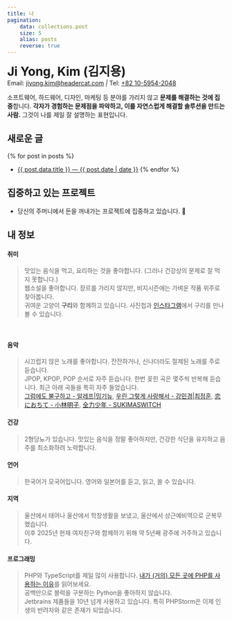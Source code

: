```yaml
---
title: 나
pagination:
    data: collections.post
    size: 5
    alias: posts
    reverse: true
---
```


<h1 style="margin: 0">Ji Yong, Kim (김지용)</h1>
<x-tokens>
    <span>Email: <a href="mailto:jiyong.kim@headercat.com">jiyong.kim@headercat.com</a></span>
    <i>|</i>
    <span>Tel: <a href="tel:+821059542048">+82 10-5954-2048</a></span>
</x-tokens>

소프트웨어, 하드웨어, 디자인, 마케팅 등 분야를 가리지 않고 **문제를 해결하는 것에 집중**합니다.
**각자가 경험하는 문제점을 파악하고, 이를 자연스럽게 해결할 솔루션을 만드는 사람.** 그것이 나를 제일 잘 설명하는 표현입니다.

## 새로운 글
{% for post in posts %}
* <a href="{{ post.url }}"> {{ post.data.title }} <time>— {{ post.date | date }}</time></a>
{% endfor %}

## 집중하고 있는 프로젝트
* 당신의 주머니에서 돈을 꺼내가는 프로젝트에 집중하고 있습니다. 🔫

## 내 정보

#### 취미
> 맛있는 음식을 먹고, 요리하는 것을 좋아합니다. (그러나 건강상의 문제로 잘 먹지 못합니다.)<br />
> 웹소설을 좋아합니다. 장르를 가리지 않지만, 비지시즌에는 가벼운 작품 위주로 찾아봅니다.<br />
> 귀여운 고양이 **구리**와 함께하고 있습니다. 사진첩과 <a href="https://instagram.com/headercatcat" target="_blank">인스타그램</a>에서 
> 구리를 만나볼 수 있습니다.

<x-image-slide>
  <img src="/assets/images/cats/IMG_1598.jpg" alt="" />
  <img src="/assets/images/cats/IMG_1800.jpg" alt="" />
  <img src="/assets/images/cats/IMG_1806.jpg" alt="" />
  <img src="/assets/images/cats/IMG_1894.jpg" alt="" />
  <img src="/assets/images/cats/IMG_1925.jpg" alt="" />
</x-image-slide>

#### 음악
> 시끄럽지 않은 노래를 좋아합니다. 잔잔하거나, 신나더라도 절제된 노래를 주로 듣습니다.<br />
> JPOP, KPOP, POP 순서로 자주 듣습니다. 한번 꽂힌 곡은 몇주씩 반복해 듣습니다. 최근 아래 곡들을 특히 자주 들었습니다.<br />
> <a href="https://www.youtube.com/watch?v=ejY-UN7Qhp4" target="_blank">그럼에도 불구하고 - 알레프|밍기뉴</a>,
> <a href="https://www.youtube.com/watch?v=HHLL9qiE2L4" target="_blank">우린 그렇게 사랑해서 - 강민경|최정훈</a>,
> <a href="https://www.youtube.com/watch?v=_cbDDe-_NmQ" target="_blank">恋におちて - 小林明子</a>,
> <a href="https://www.youtube.com/watch?v=IvDTkTKi5pA" target="_blank">全力少年 - SUKIMASWITCH</a>

#### 건강
> 2형당뇨가 있습니다. 맛있는 음식을 정말 좋아하지만, 건강한 식단을 유지하고 음주를 최소화하려 노력합니다.

#### 언어
> 한국어가 모국어입니다. 영어와 일본어를 듣고, 읽고, 쓸 수 있습니다.

#### 지역
> 울산에서 태어나 울산에서 학창생활을 보냈고, 울산에서 상근예비역으로 군복무했습니다.<br />
> 이후 2025년 현재 여자친구와 함께하기 위해 약 5년째 광주에 거주하고 있습니다.

#### 프로그래밍
> PHP와 TypeScript를 제일 많이 사용합니다.
> <a href="/blog/202501/why-i-use-php-almost-everywhere">내가 (거의) 모든 곳에 PHP를 사용하는 이유</a>를 읽어보세요.<br />
> 공백만으로 블럭을 구분하는 Python을 좋아하지 않습니다.<br />
> Jetbrains 제품들을 10년 넘게 사용하고 있습니다. 특히 PHPStorm은 이제 인생의 반려자와 같은 존재가 되었습니다.
